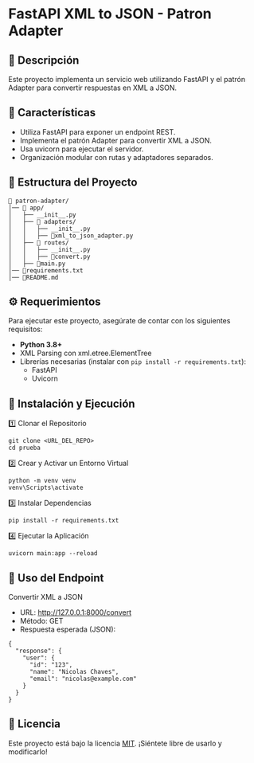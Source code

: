 
# FastAPI XML to JSON - Patron Adapter
## 📌 Descripción
Este proyecto implementa un servicio web utilizando FastAPI y el patrón Adapter para convertir respuestas en XML a JSON.



## 🚀 Características

- Utiliza FastAPI para exponer un endpoint REST.
- Implementa el patrón Adapter para convertir XML a JSON.
- Usa uvicorn para ejecutar el servidor.
- Organización modular con rutas y adaptadores separados.


## 📂 Estructura del Proyecto

```
📁 patron-adapter/
│── 📁 app/
│   ├── __init__.py
│   ├── 📁 adapters/
│   │   ├── __init__.py
│   │   ├── 📄xml_to_json_adapter.py
│   ├── 📁 routes/
│   │   ├── __init__.py
│   │   ├── 📄convert.py
│   ├── 📄main.py
│── 📄requirements.txt
│── 📄README.md 
```
## ⚙️ Requerimientos

Para ejecutar este proyecto, asegúrate de contar con los siguientes requisitos:
- **Python 3.8+**
- XML Parsing con xml.etree.ElementTree
- Librerías necesarias (instalar con `pip install -r requirements.txt`):
  - FastAPI
  - Uvicorn

## 🚀 Instalación y Ejecución
1️⃣ Clonar el Repositorio
```
git clone <URL_DEL_REPO>
cd prueba
```
2️⃣ Crear y Activar un Entorno Virtual
```
python -m venv venv
venv\Scripts\activate
```
3️⃣ Instalar Dependencias
```
pip install -r requirements.txt
```
4️⃣ Ejecutar la Aplicación
```
uvicorn main:app --reload
```
## 📡 Uso del Endpoint
Convertir XML a JSON
- URL: http://127.0.0.1:8000/convert
- Método: GET
- Respuesta esperada (JSON):

```
{
  "response": {
    "user": {
      "id": "123",
      "name": "Nicolas Chaves",
      "email": "nicolas@example.com"
    }
  }
}
```


## 📖 Licencia

Este proyecto está bajo la licencia [MIT](https://choosealicense.com/licenses/mit/). ¡Siéntete libre de usarlo y modificarlo!